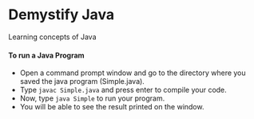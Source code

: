# Demystify Java
Learning concepts of Java


#### To run a Java Program
- Open a command prompt window and go to the directory where you saved the java program (Simple.java).
- Type `javac Simple.java` and press enter to compile your code.
- Now, type `java Simple` to run your program.
- You will be able to see the result printed on the window.
